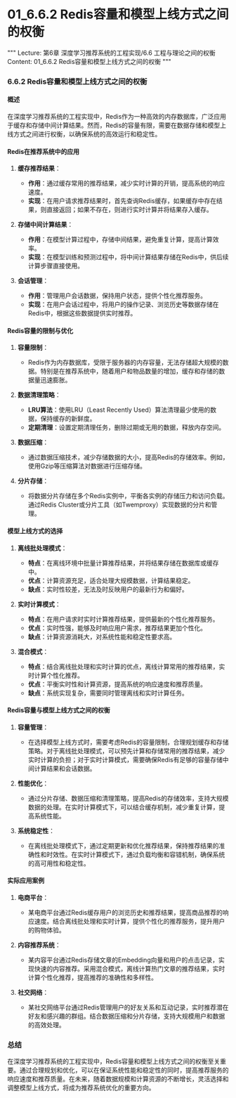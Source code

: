 # 01_6.6.2 Redis容量和模型上线方式之间的权衡

"""
Lecture: 第6章 深度学习推荐系统的工程实现/6.6 工程与理论之间的权衡
Content: 01_6.6.2 Redis容量和模型上线方式之间的权衡
"""

### 6.6.2 Redis容量和模型上线方式之间的权衡

#### 概述
在深度学习推荐系统的工程实现中，Redis作为一种高效的内存数据库，广泛应用于缓存和存储中间计算结果。然而，Redis的容量有限，需要在数据存储和模型上线方式之间进行权衡，以确保系统的高效运行和稳定性。

#### Redis在推荐系统中的应用

1. **缓存推荐结果**：
   - **作用**：通过缓存常用的推荐结果，减少实时计算的开销，提高系统的响应速度。
   - **实现**：在用户请求推荐结果时，首先查询Redis缓存，如果缓存中存在结果，则直接返回；如果不存在，则进行实时计算并将结果存入缓存。

2. **存储中间计算结果**：
   - **作用**：在模型计算过程中，存储中间结果，避免重复计算，提高计算效率。
   - **实现**：在模型训练和预测过程中，将中间计算结果存储在Redis中，供后续计算步骤直接使用。

3. **会话管理**：
   - **作用**：管理用户会话数据，保持用户状态，提供个性化推荐服务。
   - **实现**：在用户会话过程中，将用户的操作记录、浏览历史等数据存储在Redis中，根据这些数据提供实时推荐。

#### Redis容量的限制与优化

1. **容量限制**：
   - Redis作为内存数据库，受限于服务器的内存容量，无法存储超大规模的数据。特别是在推荐系统中，随着用户和物品数量的增加，缓存和存储的数据量迅速膨胀。

2. **数据清理策略**：
   - **LRU算法**：使用LRU（Least Recently Used）算法清理最少使用的数据，保持缓存的新鲜度。
   - **定期清理**：设置定期清理任务，删除过期或无用的数据，释放内存空间。

3. **数据压缩**：
   - 通过数据压缩技术，减少存储数据的大小，提高Redis的存储效率。例如，使用Gzip等压缩算法对数据进行压缩存储。

4. **分片存储**：
   - 将数据分片存储在多个Redis实例中，平衡各实例的存储压力和访问负载。通过Redis Cluster或分片工具（如Twemproxy）实现数据的分片和管理。

#### 模型上线方式的选择

1. **离线批处理模式**：
   - **特点**：在离线环境中批量计算推荐结果，并将结果存储在数据库或缓存中。
   - **优点**：计算资源充足，适合处理大规模数据，计算结果稳定。
   - **缺点**：实时性较差，无法及时反映用户的最新行为和偏好。

2. **实时计算模式**：
   - **特点**：在用户请求时实时计算推荐结果，提供最新的个性化推荐服务。
   - **优点**：实时性强，能够及时响应用户需求，推荐结果更加个性化。
   - **缺点**：计算资源消耗大，对系统性能和稳定性要求高。

3. **混合模式**：
   - **特点**：结合离线批处理和实时计算的优点，离线计算常用的推荐结果，实时计算个性化推荐。
   - **优点**：平衡实时性和计算资源，提高系统的响应速度和推荐质量。
   - **缺点**：系统实现复杂，需要同时管理离线和实时计算任务。

#### Redis容量与模型上线方式之间的权衡

1. **容量管理**：
   - 在选择模型上线方式时，需要考虑Redis的容量限制，合理规划缓存和存储策略。对于离线批处理模式，可以预先计算和存储常用的推荐结果，减少实时计算的负担；对于实时计算模式，需要确保Redis有足够的容量存储中间计算结果和会话数据。

2. **性能优化**：
   - 通过分片存储、数据压缩和清理策略，提高Redis的存储效率，支持大规模数据的处理。在实时计算模式下，可以结合缓存机制，减少重复计算，提高系统性能。

3. **系统稳定性**：
   - 在离线批处理模式下，通过定期更新和优化推荐结果，保持推荐结果的准确性和时效性。在实时计算模式下，通过负载均衡和容错机制，确保系统的高可用性和稳定性。

#### 实际应用案例

1. **电商平台**：
   - 某电商平台通过Redis缓存用户的浏览历史和推荐结果，提高商品推荐的响应速度。结合离线批处理和实时计算，提供个性化的推荐服务，提升用户的购物体验。

2. **内容推荐系统**：
   - 某内容平台通过Redis存储文章的Embedding向量和用户的点击记录，实现快速的内容推荐。采用混合模式，离线计算热门文章的推荐结果，实时计算个性化推荐，提高推荐的准确性和多样性。

3. **社交网络**：
   - 某社交网络平台通过Redis管理用户的好友关系和互动记录，实时推荐潜在好友和感兴趣的群组。结合数据压缩和分片存储，支持大规模用户和数据的高效处理。

### 总结

在深度学习推荐系统的工程实现中，Redis容量和模型上线方式之间的权衡至关重要。通过合理规划和优化，可以在保证系统性能和稳定性的同时，提高推荐服务的响应速度和推荐质量。在未来，随着数据规模和计算资源的不断增长，灵活选择和调整模型上线方式，将成为推荐系统优化的重要方向。